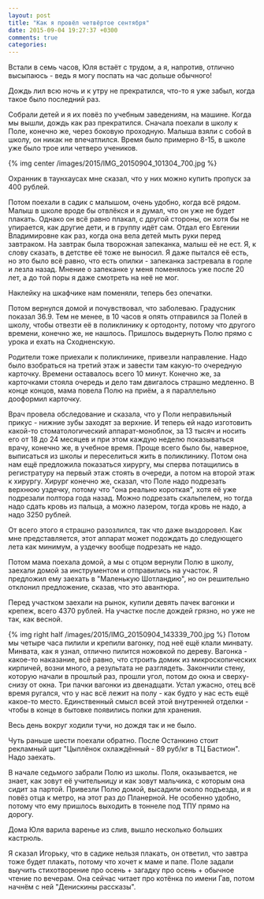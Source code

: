 ```yaml
---
layout: post
title: "Как я провёл четвёртое сентября"
date: 2015-09-04 19:27:37 +0300
comments: true
categories: 
---
```

Встали в семь часов, Юля встаёт с трудом, а я, напротив, отлично высыпаюсь - ведь я могу поспать на час дольше обычного! 

Дождь лил всю ночь и к утру не прекратился, что-то я уже забыл, когда такое было последний раз.

Собрали детей и я их повёз по учебным заведениям, на машине. Когда мы вышли, дождь как раз прекратился. Сначала поехали в школу к Поле, конечно же, через боковую проходную. Малыша взяли с собой в школу, он никак не впечатлился. Время было примерно 8-15, в школе уже было трое или четверо учеников.

{% img center /images/2015/IMG_20150904_101304_700.jpg %}

Охранник в таунхаусах мне сказал, что у них можно купить пропуск за 400 рублей.

Потом поехали в садик с малышом, очень удобно, когда всё рядом. Малыш в школе вроде бы отвлёкся и я думал, что он уже не будет плакать. Однако он всё равно плакал, с другой стороны, он хотя бы не упирается, как другие дети, и в группу идёт сам. Отдал его Евгении Владимировне как раз, когда она вела детей мыть руки перед завтраком. На завтрак была творожная запеканка, малыш её не ест. Я, к слову сказать, в детстве её тоже не выносил. Я даже пытался её есть, но это было всё равно, что есть опилки - запеканка застревала в горле и лезла назад. Мнение о запеканке у меня поменялось уже после 20 лет, а до той поры я даже смотреть на неё не мог.

Наклейку на шкафчике нам поменяли, теперь без опечатки.

Потом вернулся домой и почувствовал, что заболеваю. Градусник показал 36.9. Тем не менее, в 10 часов я опять отправился за Полей в школу, чтобы отвезти её в поликлинику к ортодонту, потому что другого времени, конечно же, не нашлось. Пришлось выдернуть Полю прямо с урока и ехать на Сходненскую.

Родители тоже приехали к поликлинике, привезли направление. Надо было взобраться на третий этаж и завести там какую-то очередную карточку. Времени оставалось всего 10 минут. Конечно же, за карточками стояла очередь и дело там двигалось страшно медленно. В конце концов, мама повела Полю на приём, а я параллельно дооформил карточку.

Врач провела обследование и сказала, что у Поли неправильный прикус - нижние зубы заходят за верхние. И теперь ей надо изготовить какой-то стоматологический аппарат-моноблок, за 13 тысяч и носить его от 18 до 24 месяцев и при этом каждую неделю показываться врачу, конечно же, в учебное время. Проще всего было бы, наверное, выписаться из школы и переселиться жить в поликлинику. Потом она нам ещё предложила показаться хирургу, мы сперва потащились в регистратуру на первый этаж стоять в очереди, а потом на второй этаж к хирургу. Хирург конечно же, сказал, что Поле надо подрезать верхнюю уздечку, потому что "она реально короткая", хотя её уже подрезали полтора года назад. Можно подрезать скальпелем, но тогда надо сдать кровь из пальца, а можно лазером, тогда кровь не надо, а надо 3250 рублей.
 
От всего этого я страшно разозлился, так что даже выздоровел. Как мне представляется, этот аппарат может подождать до следующего лета как минимум, а уздечку вообще подрезать не надо.

Потом мама поехала домой, а мы с отцом вернули Полю в школу, заехали домой за инструментом и отправились на участок. Я предложил ему заехать в "Маленькую Шотландию", но он решительно отклонил предложение, сказав, что это авантюра.

Перед участком заехали на рынок, купили девять пачек вагонки и крепеж, всего 4370 рублей. На участке после дождей грязно, но уже не так, как весной.

{% img right half /images/2015/IMG_20150904_143339_700.jpg %}
Потом мы четыре часа пилили и крепили вагонку, под неё ещё клали минвату. Минвата, как я узнал, отлично пилится ножовкой по дереву. Вагонка - какое-то наказание, всё равно, что строить домик из микроскопических кирпичей, возни много, а результата не разглядеть. Закончили стену, которую начали в прошлый раз, прошли угол, потом до окна и сверху-снизу от окна. Три пачки вагонки из двенадцати. Устал ужасно, отец всё время ругался, что у нас всё лежит на полу - как будто у нас есть ещё какое-то место. Единственный смысл всей этой внутренней отделки - чтобы в конце в бытовке появились полки для хранения.

Весь день вокруг ходили тучи, но дождя так и не было.

Чуть раньше шести поехали обратно. После Останкино стоит рекламный щит "Цыплёнок охлаждённый - 89 руб/кг в ТЦ Бастион". Надо заехать.

В начале седьмого забрали Полю из школы. Поля, оказывается, не знает, как зовут её учительницу и как зовут мальчика, с которым она сидит за партой. Привезли Полю домой, высадили около подъезда, и я повёз отца к метро, на этот раз до Планерной. Не особенно удобно, потому что ему пришлось выходить в тоннеле под ТПУ прямо на дорогу.

Дома Юля варила варенье из слив, вышло несколько больших кастрюль. 

Я сказал Игорьку, что в садике нельзя плакать, он ответил, что завтра тоже будет плакать, потому что хочет к маме и папе. Поле задали выучить стихотворение про осень + загадку про осень + обычное чтение по вечерам. Она сейчас читает про котёнка по имени Гав, потом начнём с ней "Денискины рассказы".

